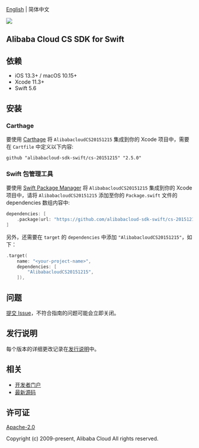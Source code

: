 [English](README.md) | 简体中文

![](https://aliyunsdk-pages.alicdn.com/icons/AlibabaCloud.svg)

## Alibaba Cloud CS SDK for Swift

## 依赖

- iOS 13.3+ / macOS 10.15+
- Xcode 11.3+
- Swift 5.6

## 安装

### Carthage

要使用 [Carthage](https://github.com/Carthage/Carthage) 将 `AlibabacloudCS20151215` 集成到你的 Xcode 项目中，需要在 `Cartfile` 中定义以下内容:

```ogdl
github "alibabacloud-sdk-swift/cs-20151215" "2.5.0"
```

### Swift 包管理工具

要使用 [Swift Package Manager](https://swift.org/package-manager/) 将 `AlibabacloudCS20151215` 集成到你的 Xcode 项目中，请将 `AlibabacloudCS20151215` 添加至你的 `Package.swift` 文件的 dependencies 数组内容中:

```swift
dependencies: [
    .package(url: "https://github.com/alibabacloud-sdk-swift/cs-20151215.git", from: "2.5.0")
]
```

另外，还需要在 `target` 的 `dependencies` 中添加 `"AlibabacloudCS20151215"`，如下：

```swift
.target(
    name: "<your-project-name>",
    dependencies: [
        "AlibabacloudCS20151215",
    ]),
```

## 问题

[提交 Issue](https://github.com/alibabacloud-sdk-swift/cs-20151215/issues/new)，不符合指南的问题可能会立即关闭。

## 发行说明

每个版本的详细更改记录在[发行说明](./ChangeLog.txt)中。

## 相关

* [开发者门户](https://next.api.aliyun.com/home)
* [最新源码](https://github.com/alibabacloud-sdk-swift/cs-20151215)

## 许可证

[Apache-2.0](http://www.apache.org/licenses/LICENSE-2.0)

Copyright (c) 2009-present, Alibaba Cloud All rights reserved.
